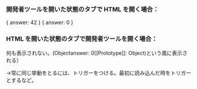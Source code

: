 ### 開発者ツールを開いた状態のタブで HTML を開く場合：
{ answer: 42 }
{ answer: 0 }


### HTML を開いた状態のタブで開発者ツールを開く場合：
何も表示されない。(Objectanswer: 0[[Prototype]]: Object)という風に表示される）

→常に同じ挙動をとるには、トリガーをつける。最初に読み込んだ時をトリガーとするなど。